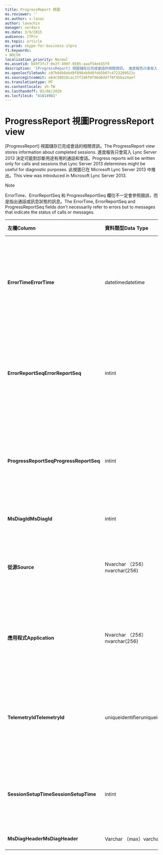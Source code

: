 ```yaml
---
title: ProgressReport 視圖
ms.reviewer: ''
ms.author: v-lanac
author: lanachin
manager: serdars
ms.date: 3/9/2015
audience: ITPro
ms.topic: article
ms.prod: skype-for-business-itpro
f1.keywords:
- NOCSH
localization_priority: Normal
ms.assetid: b49f3fc7-0e2f-498f-8505-aaaf54e435f9
description: '[ProgressReport] 視圖儲存已完成會話的相關資訊。 進度報告只會寫入 Lync Server 2013 決定可能對診斷用途有用的通話和會話。 此視圖已在 Microsoft Lync Server 2013 中推出。'
ms.openlocfilehash: c07b9db8ebd9f898ab9d8feb5b07c4723209522c
ms.sourcegitcommit: e64c50818cac37f3d6f0f96d0d4ff0f4bba24aef
ms.translationtype: MT
ms.contentlocale: zh-TW
ms.lasthandoff: 02/06/2020
ms.locfileid: "41814981"
---
```

# <a name="progressreport-view"></a><span data-ttu-id="d1fdc-105">ProgressReport 視圖</span><span class="sxs-lookup"><span data-stu-id="d1fdc-105">ProgressReport view</span></span>
 
<span data-ttu-id="d1fdc-106">[ProgressReport] 視圖儲存已完成會話的相關資訊。</span><span class="sxs-lookup"><span data-stu-id="d1fdc-106">The ProgressReport view stores information about completed sessions.</span></span> <span data-ttu-id="d1fdc-107">進度報告只會寫入 Lync Server 2013 決定可能對診斷用途有用的通話和會話。</span><span class="sxs-lookup"><span data-stu-id="d1fdc-107">Progress reports will be written only for calls and sessions that Lync Server 2013 determines might be useful for diagnostic purposes.</span></span> <span data-ttu-id="d1fdc-108">此視圖已在 Microsoft Lync Server 2013 中推出。</span><span class="sxs-lookup"><span data-stu-id="d1fdc-108">This view was introduced in Microsoft Lync Server 2013.</span></span>
  
> [!NOTE]
> <span data-ttu-id="d1fdc-109">ErrorTime、ErrorReportSeq 和 ProgressReportSeq 欄位不一定會參照錯誤，而是指出通話或訊息狀態的訊息。</span><span class="sxs-lookup"><span data-stu-id="d1fdc-109">The ErrorTime, ErrorReportSeq and ProgressReportSeq fields don't necessarily refer to errors but to messages that indicate the status of calls or messages.</span></span> 
  
|<span data-ttu-id="d1fdc-110">**左欄**</span><span class="sxs-lookup"><span data-stu-id="d1fdc-110">**Column**</span></span>|<span data-ttu-id="d1fdc-111">**資料類型**</span><span class="sxs-lookup"><span data-stu-id="d1fdc-111">**Data Type**</span></span>|<span data-ttu-id="d1fdc-112">**詳細資料**</span><span class="sxs-lookup"><span data-stu-id="d1fdc-112">**Details**</span></span>|
|:-----|:-----|:-----|
|<span data-ttu-id="d1fdc-113">**ErrorTime**</span><span class="sxs-lookup"><span data-stu-id="d1fdc-113">**ErrorTime**</span></span> <br/> |<span data-ttu-id="d1fdc-114">datetime</span><span class="sxs-lookup"><span data-stu-id="d1fdc-114">datetime</span></span>  <br/> |<span data-ttu-id="d1fdc-115">發生錯誤的時間。</span><span class="sxs-lookup"><span data-stu-id="d1fdc-115">Time of error occurred.</span></span> <span data-ttu-id="d1fdc-116">與 ErrorReportSeq 搭配使用，可唯一識別錯誤。</span><span class="sxs-lookup"><span data-stu-id="d1fdc-116">Used in conjunction with ErrorReportSeq to uniquely identify an error.</span></span>  <br/> |
|<span data-ttu-id="d1fdc-117">**ErrorReportSeq**</span><span class="sxs-lookup"><span data-stu-id="d1fdc-117">**ErrorReportSeq**</span></span> <br/> |<span data-ttu-id="d1fdc-118">int</span><span class="sxs-lookup"><span data-stu-id="d1fdc-118">int</span></span>  <br/> |<span data-ttu-id="d1fdc-119">識別錯誤的識別碼號碼。</span><span class="sxs-lookup"><span data-stu-id="d1fdc-119">ID number to identify the error.</span></span> <span data-ttu-id="d1fdc-120">與 ErrorTime 搭配使用，可唯一識別錯誤。</span><span class="sxs-lookup"><span data-stu-id="d1fdc-120">Used in conjunction with ErrorTime to uniquely identify an error.</span></span>  <br/> |
|<span data-ttu-id="d1fdc-121">**ProgressReportSeq**</span><span class="sxs-lookup"><span data-stu-id="d1fdc-121">**ProgressReportSeq**</span></span> <br/> |<span data-ttu-id="d1fdc-122">int</span><span class="sxs-lookup"><span data-stu-id="d1fdc-122">int</span></span>  <br/> |<span data-ttu-id="d1fdc-123">標識進度報表的識別碼。</span><span class="sxs-lookup"><span data-stu-id="d1fdc-123">ID to identify the progress report.</span></span> <span data-ttu-id="d1fdc-124">用來區分相同錯誤報表的進度報告。</span><span class="sxs-lookup"><span data-stu-id="d1fdc-124">Used to distinguish progress reports of the same error report.</span></span>  <br/> |
|<span data-ttu-id="d1fdc-125">**MsDiagId**</span><span class="sxs-lookup"><span data-stu-id="d1fdc-125">**MsDiagId**</span></span> <br/> |<span data-ttu-id="d1fdc-126">int</span><span class="sxs-lookup"><span data-stu-id="d1fdc-126">int</span></span>  <br/> |<span data-ttu-id="d1fdc-127">錯誤報表的診斷 ID。</span><span class="sxs-lookup"><span data-stu-id="d1fdc-127">Diagnostic ID for the error report.</span></span>  <br/> |
|<span data-ttu-id="d1fdc-128">**從源**</span><span class="sxs-lookup"><span data-stu-id="d1fdc-128">**Source**</span></span> <br/> |<span data-ttu-id="d1fdc-129">Nvarchar （256）</span><span class="sxs-lookup"><span data-stu-id="d1fdc-129">nvarchar(256)</span></span>  <br/> |<span data-ttu-id="d1fdc-130">產生錯誤的伺服器名稱（如果報表是從伺服器元件傳送）。</span><span class="sxs-lookup"><span data-stu-id="d1fdc-130">Name of server that originated the error (if report was sent from a server component).</span></span>  <br/> |
|<span data-ttu-id="d1fdc-131">**應用程式**</span><span class="sxs-lookup"><span data-stu-id="d1fdc-131">**Application**</span></span> <br/> |<span data-ttu-id="d1fdc-132">Nvarchar （256）</span><span class="sxs-lookup"><span data-stu-id="d1fdc-132">nvarchar(256)</span></span>  <br/> |<span data-ttu-id="d1fdc-133">產生錯誤的應用程式名稱（如果報表是從伺服器元件傳送）。</span><span class="sxs-lookup"><span data-stu-id="d1fdc-133">Name of application that originated the error (if report was sent from a server component).</span></span>  <br/> |
|<span data-ttu-id="d1fdc-134">**TelemetryId**</span><span class="sxs-lookup"><span data-stu-id="d1fdc-134">**TelemetryId**</span></span> <br/> |<span data-ttu-id="d1fdc-135">uniqueidentifier</span><span class="sxs-lookup"><span data-stu-id="d1fdc-135">uniqueidentifier</span></span>  <br/> |<span data-ttu-id="d1fdc-136">與會議中所涉及之不同元件的加入時間資訊關聯的唯一識別碼。</span><span class="sxs-lookup"><span data-stu-id="d1fdc-136">Unique identifier correlating join time information for the different components involved in a conference.</span></span>  <br/> |
|<span data-ttu-id="d1fdc-137">**SessionSetupTime**</span><span class="sxs-lookup"><span data-stu-id="d1fdc-137">**SessionSetupTime**</span></span> <br/> |<span data-ttu-id="d1fdc-138">int</span><span class="sxs-lookup"><span data-stu-id="d1fdc-138">int</span></span>  <br/> |<span data-ttu-id="d1fdc-139">特定元件加入會議所需的時間（以毫秒為單位）。</span><span class="sxs-lookup"><span data-stu-id="d1fdc-139">Time (in milliseconds) required for a specific component to join a conference.</span></span>  <br/> |
|<span data-ttu-id="d1fdc-140">**MsDiagHeader**</span><span class="sxs-lookup"><span data-stu-id="d1fdc-140">**MsDiagHeader**</span></span> <br/> |<span data-ttu-id="d1fdc-141">Varchar （max）</span><span class="sxs-lookup"><span data-stu-id="d1fdc-141">varchar(max)</span></span>  <br/> |<span data-ttu-id="d1fdc-142">其他錯誤資訊。</span><span class="sxs-lookup"><span data-stu-id="d1fdc-142">Additional error information.</span></span>  <br/> |
   

